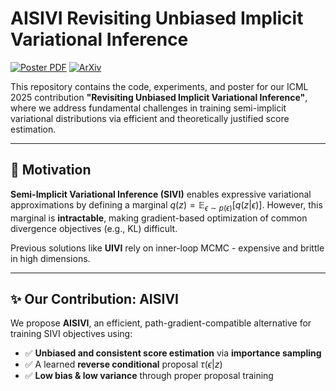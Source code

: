 # AISIVI Revisiting Unbiased Implicit Variational Inference

[![Poster PDF](https://img.shields.io/badge/poster-download-blue)](./poster.pdf)
[![ArXiv](https://img.shields.io/badge/arXiv-paper-green)](https://arxiv.org/abs/2506.03839)

This repository contains the code, experiments, and poster for our ICML 2025 contribution **"Revisiting Unbiased Implicit Variational Inference"**, where we address fundamental challenges in training semi-implicit variational distributions via efficient and theoretically justified score estimation.

---

## 🧠 Motivation

**Semi-Implicit Variational Inference (SIVI)** enables expressive variational approximations by defining a marginal
$q(z) = \mathbb{E}_{\epsilon \sim p(\epsilon)}[q(z|\epsilon)].$
However, this marginal is **intractable**, making gradient-based optimization of common divergence objectives (e.g., KL) difficult.

Previous solutions like **UIVI** rely on inner-loop MCMC - expensive and brittle in high dimensions.

---

## ✨ Our Contribution: AISIVI

We propose **AISIVI**, an efficient, path-gradient-compatible alternative for training SIVI objectives using:

- ✅ **Unbiased and consistent score estimation** via **importance sampling**
- ✅ A learned **reverse conditional** proposal $\tau(\epsilon|z)$
- ✅ **Low bias & low variance** through proper proposal training
